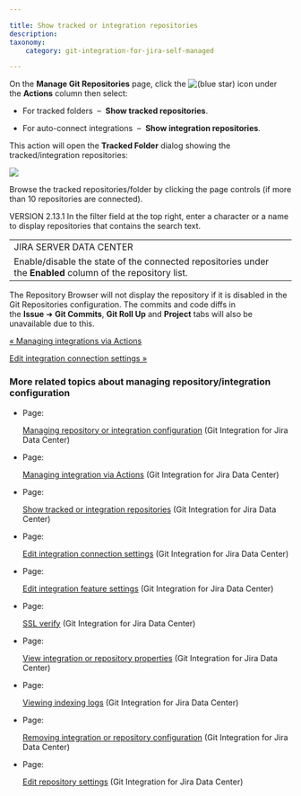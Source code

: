 ```yaml
---

title: Show tracked or integration repositories
description:
taxonomy:
    category: git-integration-for-jira-self-managed

---
```

On the **Manage Git Repositories** page, click the ![(blue star)](/wiki/s/-1639011364/6452/8b4898d3c114827e64ec143b4fa79bb76a6cfa5b/_/images/icons/emoticons/star_blue.png) icon under the **Actions** column then select:

*   For tracked folders  –  **Show tracked repositories**.

*   For auto-connect integrations  –  **Show integration repositories**.


This action will open the **Tracked Folder** dialog showing the tracked/integration repositories:

![](https://bigbrassband.atlassian.net/wiki/download/thumbnails/1930397507/show-integration-repositories-dlg(n).png?version=1&modificationDate=1630642843526&cacheVersion=1&api=v2&width=680&height=530)

Browse the tracked repositories/folder by clicking the page controls (if more than 10 repositories are connected).

VERSION 2.13.1 In the filter field at the top right, enter a character or a name to display repositories that contains the search text.

|     |
| --- |
| JIRA SERVER DATA CENTER |
| Enable/disable the state of the connected repositories under the **Enabled** column of the repository list. |

The Repository Browser will not display the repository if it is disabled in the Git Repositories configuration. The commits and code diffs in the **Issue** ➜ **Git Commits**, **Git Roll Up** and **Project** tabs will also be unavailable due to this.

[« Managing integrations via Actions](/wiki/spaces/GIJDC/pages/1930397476/Managing+integration+via+Actions)

[Edit integration connection settings »](/wiki/spaces/GIJDC/pages/1930397536/Edit+integration+connection+settings)

### More related topics about managing repository/integration configuration

*   Page:

    [Managing repository or integration configuration](/wiki/spaces/GIJDC/pages/1930397435/Managing+repository+or+integration+configuration) (Git Integration for Jira Data Center)

*   Page:

    [Managing integration via Actions](/wiki/spaces/GIJDC/pages/1930397476/Managing+integration+via+Actions) (Git Integration for Jira Data Center)

*   Page:

    [Show tracked or integration repositories](/wiki/spaces/GIJDC/pages/1930397507/Show+tracked+or+integration+repositories) (Git Integration for Jira Data Center)

*   Page:

    [Edit integration connection settings](/wiki/spaces/GIJDC/pages/1930397536/Edit+integration+connection+settings) (Git Integration for Jira Data Center)

*   Page:

    [Edit integration feature settings](/wiki/spaces/GIJDC/pages/1930397576/Edit+integration+feature+settings) (Git Integration for Jira Data Center)

*   Page:

    [SSL verify](/wiki/spaces/GIJDC/pages/1930397639/SSL+verify) (Git Integration for Jira Data Center)

*   Page:

    [View integration or repository properties](/wiki/spaces/GIJDC/pages/1930397673/View+integration+or+repository+properties) (Git Integration for Jira Data Center)

*   Page:

    [Viewing indexing logs](/wiki/spaces/GIJDC/pages/1930397702/Viewing+indexing+logs) (Git Integration for Jira Data Center)

*   Page:

    [Removing integration or repository configuration](/wiki/spaces/GIJDC/pages/1930397738/Removing+integration+or+repository+configuration) (Git Integration for Jira Data Center)

*   Page:

    [Edit repository settings](/wiki/spaces/GIJDC/pages/1947107348/Edit+repository+settings) (Git Integration for Jira Data Center)